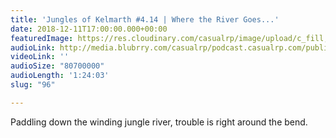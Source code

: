 ```yaml
---
title: 'Jungles of Kelmarth #4.14 | Where the River Goes...'
date: 2018-12-11T17:00:00.000+00:00
featuredImage: https://res.cloudinary.com/casualrp/image/upload/c_fill,g_center,h_1200,w_1600/v1544473775/chapter4/Copy_of_fullsizeoutput_1018.jpg
audioLink: http://media.blubrry.com/casualrp/podcast.casualrp.com/public/Chapter%204%20Ep.%2014%20_%20Where%20the%20River%20Goes.mp3
videoLink: ''
audioSize: "80700000"
audioLength: '1:24:03'
slug: "96"

---
```

Paddling down the winding jungle river, trouble is right around the bend.